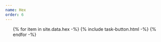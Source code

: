 ```yaml
---
name: Hex
order: 6
---
```

<ul class="list-group">
{% for item in site.data.hex -%}
  {% include task-button.html -%}
{% endfor -%}
</ul>
